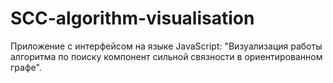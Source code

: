 # SCC-algorithm-visualisation
Приложение c интерфейсом на языке JavaScript: "Визуализация работы алгоритма по поиску компонент сильной связности в ориентированном графе".
